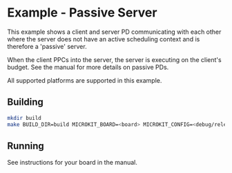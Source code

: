 <!--
     Copyright 2024, UNSW
     SPDX-License-Identifier: CC-BY-SA-4.0
-->
# Example - Passive Server

This example shows a client and server PD communicating with each
other where the server does not have an active scheduling context
and is therefore a 'passive' server.

When the client PPCs into the server, the server is executing on
the client's budget. See the manual for more details on passive
PDs.

All supported platforms are supported in this example.

## Building

```sh
mkdir build
make BUILD_DIR=build MICROKIT_BOARD=<board> MICROKIT_CONFIG=<debug/release/benchmark> MICROKIT_SDK=/path/to/sdk
```

## Running

See instructions for your board in the manual.
